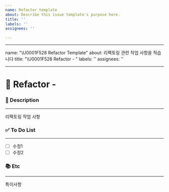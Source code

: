 ```yaml
---
name: Refactor template
about: Describe this issue template's purpose here.
title: ''
labels: ''
assignees: ''

---
```


---
name: "\U0001F528 Refactor Template"
about: 리팩토링 관련 작업 사항을 적습니다
title: "\U0001F528 Refactor - "
labels: ''
assignees: ''

---

# 🔨 Refactor - <!--{ 작업 내용 }-->
<!-- 위 작업내용 주석에 어떤 오류인지 적어주세요-->

### 📝 Description

---
<!-- 어떤 리팩토링 작업을 했는지 적어주세요 -->
리팩토링 작업 사항

### ✅ To Do List 

---
<!-- 아래에 수정 사항을 적어주세요 PR 날릴 때 모두 체크되어야함 -->
- [ ] 수정1
- [ ] 수정2

### 📚 Etc

---
<!-- 작업 중 특이사항이 생기면 적어주세요 -->
특이사항
